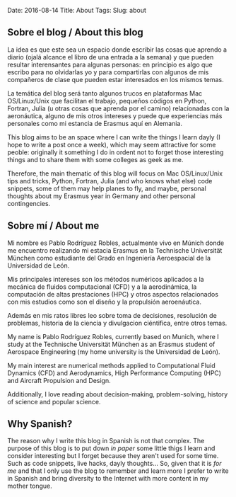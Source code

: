 Date: 2016-08-14
Title: About
Tags:
Slug: about

## Sobre el blog / About this blog

La idea es que este sea un espacio donde escribir las cosas que aprendo a diario (ojalá alcance el libro de una entrada a la semana) y que pueden resultar interensantes para algunas personas: en principio es algo que escribo para no olvidarlas yo y para compartirlas con algunos de mis compañeros de clase que pueden estar interesados en los mismos temas.

La temática del blog será tanto algunos trucos en plataformas Mac OS/Linux/Unix que facilitan el trabajo, pequeños códigos en Python, Fortran, Julia (u otras cosas que aprenda por el camino) relacionadas con la aeronáutica, alguno de mis otros intereses y puede que experiencias más personales como mi estancia de Erasmus aquí en Alemania.

This blog aims to be an space where I can write the things I learn dayly (I hope to write a post once a week), which may seem attractive for some peoble: originally it something I do in ordent not to forget those interesting things and to share them with some colleges as geek as me.

Therefore, the main thematic of this blog will focus on Mac OS/Linux/Unix tips and tricks, Python, Fortran, Julia (and who knows what else) code snippets, some of them may help planes to fly, and maybe, personal thoughts about my Erasmus year in Germany and other personal contingencies. 

## Sobre mí / About me

Mi nombre es Pablo Rodríguez Robles, actualmente vivo en Múnich donde me encuentro realizando mi estacia Erasmus en la Technische Universität München como estudiante del Grado en Ingeniería Aeroespacial de la Universidad de León.

Mis principales intereses son los métodos numéricos aplicados a la mecánica de fluidos computacional (CFD) y a la aerodinámica, la computación de altas prestaciones (HPC) y otros aspectos relacionados con mis estudios como son el diseño y la propulsión aeroenáutica.

Además en mis ratos libres leo sobre toma de decisiones, resolución de problemas, historia de la ciencia y divulgacion ciéntifica, entre otros temas.

My name is Pablo Rodríguez Robles, currently based on Munich, where I study at the Technische Universität München as an Erasmus student of Aerospace Engineering (my home university is the Universidad de León).

My main interest are numerical methods applied to Computational Fluid Dynamics (CFD) and Aerodynamics, High Performance Computing (HPC) and Aircraft Propulsion and Design.

Additionally, I love reading about decision-making, problem-solving, history of science and popular science.

## Why Spanish?

The reason why I write this blog in Spanish is not that complex. The purpose of this blog is to put down _in paper_ some little thigs I learn and consider interesting but I forget because they aren't used for some time. Such as code snippets, live hacks, dayly thoughts... So, given that it is _for me_ and that I only use the blog to remember and learn more I prefer to write in Spanish and bring diversity to the Internet with more content in my mother tongue.

